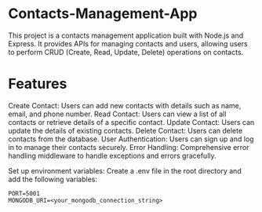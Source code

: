# Contacts-Management-App

This project is a contacts management application built with Node.js and Express. It provides APIs for managing contacts and users, allowing users to perform CRUD (Create, Read, Update, Delete) operations on contacts.

# Features
Create Contact: Users can add new contacts with details such as name, email, and phone number.
Read Contact: Users can view a list of all contacts or retrieve details of a specific contact.
Update Contact: Users can update the details of existing contacts.
Delete Contact: Users can delete contacts from the database.
User Authentication: Users can sign up and log in to manage their contacts securely.
Error Handling: Comprehensive error handling middleware to handle exceptions and errors gracefully.


Set up environment variables:
Create a .env file in the root directory and add the following variables:

```plaintext
PORT=5001
MONGODB_URI=<your_mongodb_connection_string>
